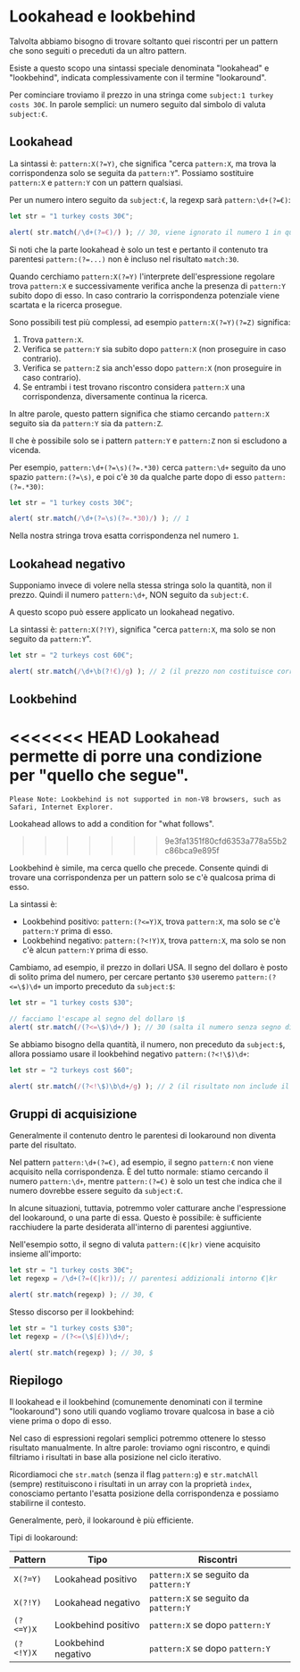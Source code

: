 # Lookahead e lookbehind

Talvolta abbiamo bisogno di trovare soltanto quei riscontri per un pattern che sono seguiti o preceduti da un altro pattern.

Esiste a questo scopo una sintassi speciale denominata "lookahead" e "lookbehind", indicata complessivamente con il termine "lookaround".

Per cominciare troviamo il prezzo in una stringa come `subject:1 turkey costs 30€`. In parole semplici: un numero seguito dal simbolo di valuta `subject:€`.

## Lookahead

La sintassi è: `pattern:X(?=Y)`, che significa "cerca `pattern:X`, ma trova la corrispondenza solo se seguita da `pattern:Y`". Possiamo sostituire `pattern:X` e `pattern:Y` con un pattern qualsiasi.

Per un numero intero seguito da `subject:€`, la regexp sarà `pattern:\d+(?=€)`:

```js run
let str = "1 turkey costs 30€";

alert( str.match(/\d+(?=€)/) ); // 30, viene ignorato il numero 1 in quanto non seguito da €
```

Si noti che la parte lookahead è solo un test e pertanto il contenuto tra parentesi `pattern:(?=...)` non è incluso nel risultato `match:30`.

Quando cerchiamo `pattern:X(?=Y)` l'interprete dell'espressione regolare trova `pattern:X` e successivamente verifica anche la presenza di `pattern:Y` subito dopo di esso. In caso contrario la corrispondenza potenziale viene scartata e la ricerca prosegue.

Sono possibili test più complessi, ad esempio `pattern:X(?=Y)(?=Z)` significa:

1. Trova `pattern:X`.
2. Verifica se `pattern:Y` sia subito dopo `pattern:X` (non proseguire in caso contrario).
3. Verifica se `pattern:Z` sia anch'esso dopo `pattern:X` (non proseguire in caso contrario).
4. Se entrambi i test trovano riscontro considera `pattern:X` una corrispondenza, diversamente continua la ricerca.

In altre parole, questo pattern significa che stiamo cercando `pattern:X` seguito sia da `pattern:Y` sia da `pattern:Z`.

Il che è possibile solo se i pattern `pattern:Y` e `pattern:Z` non si escludono a vicenda.

Per esempio, `pattern:\d+(?=\s)(?=.*30)` cerca `pattern:\d+` seguito da uno spazio `pattern:(?=\s)`, e poi c'è `30` da qualche parte dopo di esso `pattern:(?=.*30)`:

```js run
let str = "1 turkey costs 30€";

alert( str.match(/\d+(?=\s)(?=.*30)/) ); // 1
```

Nella nostra stringa trova esatta corrispondenza nel numero `1`.

## Lookahead negativo

Supponiamo invece di volere nella stessa stringa solo la quantità, non il prezzo. Quindi il numero `pattern:\d+`, NON seguito da `subject:€`.

A questo scopo può essere applicato un lookahead negativo.

La sintassi è: `pattern:X(?!Y)`, significa "cerca `pattern:X`, ma solo se non seguito da `pattern:Y`".

```js run
let str = "2 turkeys cost 60€";

alert( str.match(/\d+\b(?!€)/g) ); // 2 (il prezzo non costituisce corrispondenza)
```

## Lookbehind

<<<<<<< HEAD
Lookahead permette di porre una condizione per "quello che segue".
=======
```warn header="Lookbehind browser compatibility"
Please Note: Lookbehind is not supported in non-V8 browsers, such as Safari, Internet Explorer.
```

Lookahead allows to add a condition for "what follows".
>>>>>>> 9e3fa1351f80cfd6353a778a55b2c86bca9e895f

Lookbehind è simile, ma cerca quello che precede. Consente quindi di trovare una corrispondenza per un pattern solo se c'è qualcosa prima di esso.

La sintassi è:
- Lookbehind positivo: `pattern:(?<=Y)X`, trova `pattern:X`, ma solo se c'è `pattern:Y` prima di esso.
- Lookbehind negativo: `pattern:(?<!Y)X`, trova `pattern:X`, ma solo se non c'è alcun `pattern:Y` prima di esso.

Cambiamo, ad esempio, il prezzo in dollari USA. Il segno del dollaro è posto di solito prima del numero, per cercare pertanto `$30` useremo `pattern:(?<=\$)\d+` un importo preceduto da `subject:$`:

```js run
let str = "1 turkey costs $30";

// facciamo l'escape al segno del dollaro \$
alert( str.match(/(?<=\$)\d+/) ); // 30 (salta il numero senza segno di valuta)
```

Se abbiamo bisogno della quantità, il numero, non preceduto da `subject:$`, allora possiamo usare il lookbehind negativo `pattern:(?<!\$)\d+`:

```js run
let str = "2 turkeys cost $60";

alert( str.match(/(?<!\$)\b\d+/g) ); // 2 (il risultato non include il prezzo)
```

## Gruppi di acquisizione

Generalmente il contenuto dentro le parentesi di lookaround non diventa parte del risultato.

Nel pattern `pattern:\d+(?=€)`, ad esempio, il segno `pattern:€` non viene acquisito nella corrispondenza. È del tutto normale: stiamo cercando il numero `pattern:\d+`, mentre `pattern:(?=€)` è solo un test che indica che il numero dovrebbe essere seguito da `subject:€`.

In alcune situazioni, tuttavia, potremmo voler catturare anche l'espressione del lookaround, o una parte di essa. Questo è possibile: è sufficiente racchiudere la parte desiderata all'interno di parentesi aggiuntive.

Nell'esempio sotto, il segno di valuta `pattern:(€|kr)` viene acquisito insieme all'importo:

```js run
let str = "1 turkey costs 30€";
let regexp = /\d+(?=(€|kr))/; // parentesi addizionali intorno €|kr

alert( str.match(regexp) ); // 30, €
```

Stesso discorso per il lookbehind:

```js run
let str = "1 turkey costs $30";
let regexp = /(?<=(\$|£))\d+/;

alert( str.match(regexp) ); // 30, $
```

## Riepilogo

Il lookahead e il lookbehind (comunemente denominati con il termine "lookaround") sono utili quando vogliamo trovare qualcosa in base a ciò viene prima o dopo di esso.

Nel caso di espressioni regolari semplici potremmo ottenere lo stesso risultato manualmente. In altre parole: troviamo ogni riscontro, e quindi filtriamo i risultati in base alla posizione nel ciclo iterativo.

Ricordiamoci che `str.match` (senza il flag `pattern:g`) e `str.matchAll` (sempre) restituiscono i risultati in un array con la proprietà `index`, conosciamo pertanto l'esatta posizione della corrispondenza e possiamo stabilirne il contesto.

Generalmente, però, il lookaround è più efficiente.

Tipi di lookaround:

| Pattern            | Tipo             | Riscontri |
|--------------------|------------------|---------|
| `X(?=Y)`   | Lookahead positivo | `pattern:X` se seguito da `pattern:Y` |
| `X(?!Y)`   | Lookahead negativo | `pattern:X` se seguito da `pattern:Y` |
| `(?<=Y)X` |  Lookbehind positivo | `pattern:X` se dopo `pattern:Y` |
| `(?<!Y)X` | Lookbehind negativo | `pattern:X` se dopo `pattern:Y` |
